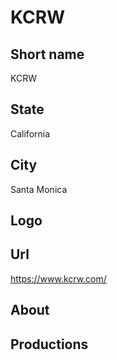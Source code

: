 # KCRW

## Short name

KCRW

## State

California

## City

Santa Monica

## Logo

## Url

https://www.kcrw.com/

## About

## Productions 
 
